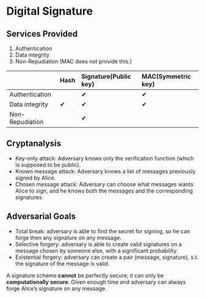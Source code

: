 # Digital Signature

## Services Provided

1. Authentication
2. Data integrity
3. Non-Repudiation \(MAC does not provide this.\)

|  | Hash | Signature\(Public key\) | MAC\(Symmetric key\) |
| :--- | :--- | :--- | :--- |
| Authentication |  | ✔  | ✔  |
| Data integrity | ✔  | ✔  | ✔  |
| Non-Repudiation |  | ✔  |  |

## Cryptanalysis

* Key-only attack: Adversary knows only the verification function \(which is supposed to be public\).
* Known message attack: Adversary knows a list of messages previously signed by Alice. 
* Chosen message attack: Adversary can choose what messages wants Alice to sign, and he knows both the messages and the corresponding signatures.

## Adversarial Goals

* Total break: adversary is able to find the secret for signing, so he can forge then any signature on any message. 
* Selective forgery: adversary is able to create valid signatures on a message chosen by someone else, with a significant probability. 
* Existential forgery: adversary can create a pair \(message, signature\), s.t. the signature of the message is valid. 

A signature scheme **cannot** be perfectly secure; it can only be **computationally** **secure**. Given enough time and adversary can always forge Alice’s signature on any message.


